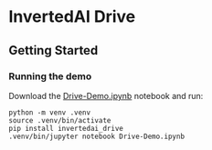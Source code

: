# InvertedAI Drive

## Getting Started

### Running the demo
Download the [Drive-Demo.ipynb](https://github.com/inverted-ai/invertedai-drive/blob/master/Drive-Demo.ipynb) notebook and run:
```
python -m venv .venv
source .venv/bin/activate
pip install invertedai_drive
.venv/bin/jupyter notebook Drive-Demo.ipynb
```
